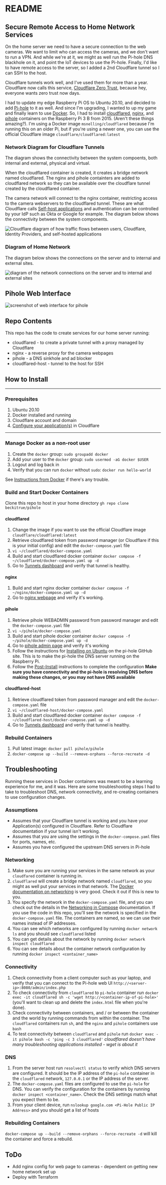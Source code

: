 # README

## Secure Remote Access to Home Network Services

On the home server we need to have a secure connection to the web cameras. We want to limit who can access the cameras, and we don't want to run a VPN. And while we're at it, we might as well run the Pi-hole DNS blackhole on it, and point the IoT devices to use the Pi-hole. Finally, I'd like to have remote access to the server, so I added a 2nd Cloudflare tunnel so I can SSH to the host.

Cloudflare tunnels work well, and I've used them for more than a year. Cloudflare now calls this service, [Cloudflare Zero Trust](https://developers.cloudflare.com/cloudflare-one/applications/configure-apps/#:~:text=Cloudflare%20Docs-,Cloudflare%20Zero%20Trust,-Cloudflare%20Zero%20Trust), because hey, everyone wants zero trust now days.

I had to update my edge Raspberry Pi OS to Ubuntu 20.10, and decided to add [Pi-hole](https://docs.pi-hole.net/) to it as well. And since I'm upgrading, I wanted to up my game and finally learn to use [Docker](https://docker.com). So, I had to install [cloudflared](https://hub.docker.com/r/msnelling/cloudflared), [nginx](https://hub.docker.com/_/nginx), and [pihole](https://hub.docker.com/r/pihole/pihole) containers on the Raspberry Pi 3 B from 2015. (Aren't these things amazing?). I'm using a Docker image `msnelling/cloudflared` because I'm running this on an older Pi, but if you're using a newer one, you can use the official Cloudflare image `cloudflare/cloudflared:latest`

### Network Diagram for Cloudflare Tunnels

The diagram shows the connectivity between the system compoents, both internal and external, physical and virtual.

When the cloudflared container is created, it creates a bridge network named cloudflared. The nginx and pihole containters are added to cloudflared network so they can be available over the cloudflare tunnel created by the cloudflared container.

The camera network will connect to the nginx container, restricting access to the camera webservers to the cloudflared tunnel. These are what Cloudflare calls [Self-host applications](https://developers.cloudflare.com/cloudflare-one/applications/configure-apps/self-hosted-apps/) and authentication can be controlled by your IdP such as Okta or Google for example. The diagram below shows the connectivity between the system components.

![Cloudflare diagram of how traffic flows between users, Cloudflare, Identity Providers, and self-hosted applications](https://developers.cloudflare.com/cloudflare-one/static/documentation/applications/network-diagram.png)

### Diagram of Home Network

The diagram below shows the connections on the server and to internal and external sites.

![diagram of the network connections on the server and to internal and external sites](pihole-server-diagram.png)

## Pihole Web Interface

![screenshot of web interface for pihole](pihole-server.png)

## Repo Contents

This repo has the code to create services for our home server running:

* cloudflared - to create a private tunnel with a proxy managed by Cloudflare
* nginx - a reverse proxy for the camera webpages
* pihole - a DNS sinkhole and ad blocker
* cloudflared-host - tunnel to the host for SSH

## How to Install

---

### Prerequisites

1. Ubuntu 20.10
1. Docker installed and running
1. Cloudflare account and domain
1. [Configure your application(s)](https://developers.cloudflare.com/cloudflare-one/applications/configure-apps/) in Cloudflare

---

### Manage Docker as a non-root user

1. Create the `docker` group:
`sudo groupadd docker`
1. Add your user to the `docker` group:
`sudo usermod -aG docker $USER`
1. Logout and log back in
1. Verify that you can run `docker` without `sudo`:
`docker run hello-world`

See [Instructions from Docker](https://docs.docker.com/engine/install/linux-postinstall/) if there's any trouble.

### Build and Start Docker Containers

Clone this repo to host in your home directory
`gh repo clone beckitrue/pihole`

#### cloudflared

1. Change the image if you want to use the official Cloudflare image `cloudflare/cloudflared:latest`
1. Retrieve cloudflared token from password manager (or Cloudflare if this is your initial config) and edit the `docker-compose.yaml` file
1. `vi ~/cloudflared/docker-compose.yaml`
1. Build and start cloudflared docker container `docker compose -f ~/cloudflared/docker-compose.yaml up -d`
1. Go to [Tunnels dashboard](https://one.dash.cloudflare.com/699b49d3fee8e9138a49442ea0119cb6/access/tunnels) and verify that tunnel is healthy.

#### nginx

1. Build and start nginx docker container `docker compose -f ~/nginx/docker-compose.yaml up -d`
1. Go to [nginx webpage](https://cameras.beckitrue.com/) and verify it's working.

#### pihole

1. Retrieve pihole WEBADMIN password from password manager and edit the `docker-compose.yaml` file
1. `vi ~/pihole/docker-compose.yaml`
1. Build and start pihole docker container `docker compose -f ~/pihole/docker-compose.yaml up -d`
1. Go to [pihole admin page](https://pihole.beckitrue.com/admin/index.php) and verify it's working
1. Follow the instructions for [Installing on Ubuntu](https://github.com/pi-hole/docker-pi-hole#installing-on-ubuntu-or-fedora) on the pi-hole GitHub site. This is to make the pi-hole the DNS server running on the Raspberry Pi.
1. Follow the [Post-Install](https://docs.pi-hole.net/main/post-install/) instructions to complete the configuration **Make sure you have connectivity and the pi-hole is resolving DNS before making these changes, or you may not have DNS available**

#### cloudflared-host

1. Retrieve cloudflared token from password manager and edit the `docker-compose.yaml` file
1. `vi ~/cloudflared-host/docker-compose.yaml`
1. Build and start cloudflared docker container `docker compose -f ~/cloudflared-host/docker-compose.yaml up -d`
1. Go to [Tunnels dashboard](https://one.dash.cloudflare.com/699b49d3fee8e9138a49442ea0119cb6/access/tunnels) and verify that tunnel is healthy.

### Rebuild Containers

1. Pull latest image: `docker pull pihole/pihole`
1. `docker-compose up --build --remove-orphans --force-recreate -d`

## Troubleshooting

Running these services in Docker containers was meant to be a learning experience for me, and it was. Here are some troubleshooting steps I had to take to troubleshoot DNS, network connectivity, and re-creating containers to use configuration changes.

### Assumptions

* Assumes that your Cloudflare tunnel is working and you have your Application(s) configured in Cloudflare. Refer to Cloudflare documentation if your tunnel isn't working.
* Assumes that you are using the settings in the `docker-compose.yaml` files for ports, names, etc.
* Assumes you have configured the upstream DNS servers in Pi-hole

### Networking

1. Make sure you are running your services in the same network as your `cloudfared` container is running in.
1. `cloudflared` will create a bridge network named `cloudflared`, so you might as well put your services in that network. The [Docker documentation on networking](https://docs.docker.com/config/containers/container-networking/) is very good. Check it out if this is new to you.
1. You specify the network in the `docker-compose.yaml` file, and you can check out the details in the [Networking in Compose](https://docs.docker.com/compose/networking/) documentation. If you use the code in this repo, you'll see the network is specified in the `docker-compose.yaml` file. The containers are named, so we can use their names instead of IP addresses.
1. You can see which networks are configured by running `docker network ls` and you should see `cloudflared` listed
1. You can get details about the network by running `docker network inspect cloudflared`
1. You can see details about the container network configuration by running `docker inspect <container_name>`

### Connectivity

1. Check connectivity from a client computer such as your laptop, and verify that you can connect to the Pi-hole web UI `http://<server-ip>:8080/admin/index.php`
1. To check connectivity from `cloudflared` to `pi-hole` container run `docker exec -it cloudflared sh -c 'wget http://<container-ip-of-pi-hole>'` (you'll want to clean up and delete the `index.html` file when you're done).
1. Check connectivity between containers, and / or between the container and the world by running commands from within the container. The `cloudflared` containers run `sh`, and the `nginx` and `pihole` containers use `bash`
1. To test connectivity between `cloudflared` and `pihole` run `docker exec -it pihole bash -c 'ping -c 3 cloudflared'` *cloudflared doesn't have many troubleshooting applications installed - wget is about it*

### DNS

1. From the server host run `resolvectl status` to verify which DNS servers are configured. It should be the IP address of the `pi-hole` container in the `cloudflared` network, `127.0.0.1` or the IP address of the server.
1. The `docker-compose.yaml` files are configured to use the `pi-hole` for DNS. You can verify the configuration for the containers by running `docker inspect <container_name>`. Check the DNS settings match what you expect them to be.
1. From your client device, run `nslookup google.com <Pi-Hole Public IP Address>` and you should get a list of hosts

### Rebuilding Containers

 `docker-compose up --build --remove-orphans --force-recreate -d` will kill the container and force a rebuild.

## ToDo

* Add nginx config for web page to cameras - dependent on getting new home network set up
* Deploy with Terraform
